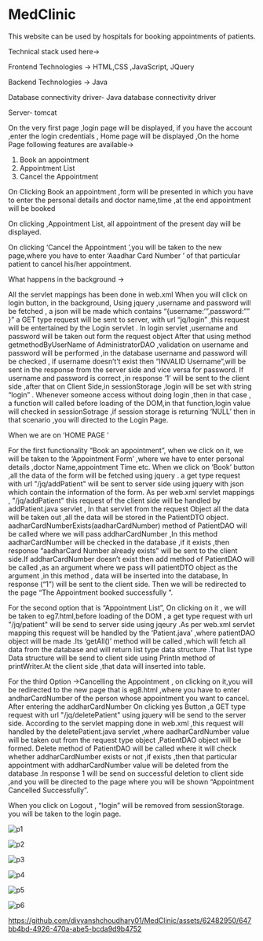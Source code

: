 # MedClinic

This website can be used by hospitals for booking appointments of patients.
 
 Technical stack used here-> 
 
 Frontend Technologies -> HTML,CSS ,JavaScript, JQuery

Backend Technologies -> Java

Database connectivity driver- Java database connectivity driver

Server- tomcat

On the very first page ,login page will be displayed, if you have the account ,enter the login credentials , 
Home page will be displayed ,On the home Page following features are available->

1)	Book an appointment
2)	Appointment List
3)	Cancel the Appointment

On Clicking Book an appointment ,form will be presented in which you have to enter the personal details and doctor name,time ,at the end appointment will be booked

On clicking ,Appointment List, all appointment of the present day will be displayed.

On clicking ‘Cancel the Appointment ’,you will be taken to the new page,where you have to enter ‘Aaadhar Card Number ’  of that particular patient to cancel his/her appointment.

What happens in the background ->

All the servlet mappings has been done in web.xml
When you will click on login button, in the  background, Using jquery ,username and password will be fetched , a json will be made which contains “{username:’”,password:”” }” a GET type request will be sent to server, with url   “jq/login” ,this request will be entertained by the Login servlet . In login servlet ,username and password will be taken out form the request object After that using method getmethodByUserName of AdministratorDAO ,validation on username and password will be performed  ,in the database username and password will be checked , if username doesn’t’t exist then “INVALID Username”,will be sent in the response from the server side and vice versa for password.
If username and password is correct ,in response ‘1’  will be sent to the client side ,after that on Client Side,in sessionStorage ,login will be set with string “login” . Whenever someone access without doing  login ,then in that case ,  a function will called before loading of the DOM,in that function,login value will checked in sessionSotrage ,if session storage is returning ‘NULL’ then in that scenario ,you will directed to the Login Page.

When we are on ‘HOME PAGE '

For the first functionality  “Book an appointment”, when we click on it, we will be taken to the ‘Appointment Form’ ,where we have to enter personal details ,doctor Name,appointment Time etc.
When we click on ‘Book’ button    ,all the data of the form will be fetched using jquery . a get type request with url  "/jq/addPatient" will be sent to server side using jquery with json which contain the information of the form. As per web.xml servlet mappings  , "/jq/addPatient" this request of the client side  will be handled by  addPatient.java servlet , In that servlet  from the request Object all the data will be taken out ,all the data will be stored in the PatientDTO object.  aadharCardNumberExists(aadharCardNumber) method of PatientDAO will be called where we will pass addharCardNumber ,In this method aadharCardNumber will be checked in the database ,if it exists ,then response “aadharCard Number already exists” will be sent to the client side.If addharCardNumber doesn’t exist then add method of PatientDAO will be called ,as an argument where we pass  will patientDTO object as the argument  ,in this  method , data will be inserted into the database, In response (“1”)  will be sent to the client side. Then we will be redirected to the page “The Appointment booked successfully ”. 


For the second option  that is “Appointment List”,
On clicking on it , we will be taken to eg7.html,before loading of the DOM , a get type request with url  "/jq/patient" will be send to server side using jqeury .As per web.xml servlet mapping this request will be handled by the ‘Patient.java’ ,where patientDAO object will be made .Its ‘getAll()’ method will be called ,which will fetch all data from the database   and will return list type data structure .That list type Data structure will be send to client side using Println method of printWriter.At the client side ,that data will inserted into table.


For the third Option ->Cancelling the Appointment ,
on clicking on it,you will be redirected to the new page that is eg8.html ,where you have to enter andharCardNumber of the person whose appointment you want to cancel. After entering the addharCardNumber On  clicking yes Button ,a GET   type request with url "/jq/deletePatient" using jquery will be send to the server side. According to the servlet mapping done in web.xml ,this request will handled by the deletePatient.java servlet ,where  aadharCardNumber value will be taken out from the request type object ,PatientDAO object will be formed. Delete method of PatientDAO will be called  where it will check  whether addharCardNumber exists   or not ,if exists ,then that particular appointment with addharCardNumber value  will be deleted from the database  .In response 1 will be send on successful deletion to client side   ,and you will be directed  to the page where you will be shown “Appointment Cancelled Successfully”.

When you click on Logout , “login” will be removed from sessionStorage. you will be taken to the login page.


![p1](https://user-images.githubusercontent.com/62482950/219866521-ee295140-9412-4064-8775-5f05ce249901.png)



![p2](https://user-images.githubusercontent.com/62482950/219866551-1b7787b3-dcfb-44be-b40b-218d625f239f.png)



![p3](https://user-images.githubusercontent.com/62482950/219866559-65a09010-485c-4abe-bdb2-0f6014a6da54.png)



![p4](https://user-images.githubusercontent.com/62482950/219866569-a1223dc0-ff0f-4f26-95a3-41479c254c79.png)



![p5](https://user-images.githubusercontent.com/62482950/219866581-c6361049-1d0e-4921-86c2-c9d778fd91df.png)



![p6](https://user-images.githubusercontent.com/62482950/219866589-e70db9c8-59c5-4401-a553-e4322b163e7f.png)








https://github.com/divyanshchoudhary01/MedClinic/assets/62482950/647bb4bd-4926-470a-abe5-bcda9d9b4752




 

